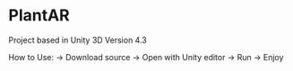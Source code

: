 PlantAR
=======
Project based in Unity 3D Version 4.3

How to Use:
-> Download source
-> Open with Unity editor
-> Run
-> Enjoy
